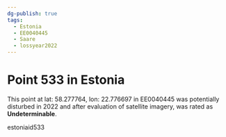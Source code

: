 ```yaml
---
dg-publish: true
tags:
  - Estonia
  - EE0040445
  - Saare
  - lossyear2022
---
```


# Point 533 in Estonia

This point at lat: 58.277764, lon: 22.776697 in EE0040445 was potentially disturbed in 2022 and after evaluation of satellite imagery, was rated as **Undeterminable**.



estoniaid533